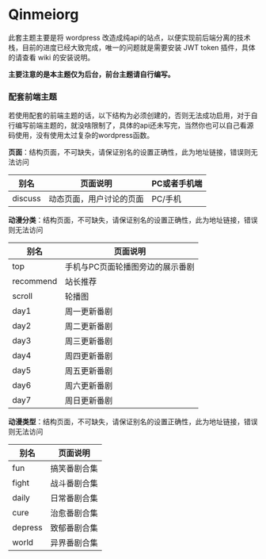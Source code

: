 # Qinmeiorg

此套主题主要是将 wordpress 改造成纯api的站点，以便实现前后端分离的技术栈，目前的进度已经大致完成，唯一的问题就是需要安装 JWT token 插件，具体的请查看 wiki 的安装说明。

**主要注意的是本主题仅为后台，前台主题请自行编写。**


### 配套前端主题

若使用配套的前端主题的话，以下结构为必须创建的，否则无法成功启用，对于自行编写前端主题的，就没啥限制了，具体的api还未写完，当然你也可以自己看源码使用，没有使用太过复杂的wordpress函数。

**页面**：结构页面，不可缺失，请保证别名的设置正确性，此为地址链接，错误则无法访问

|    别名   | 			  	页面说明	        			|  PC或者手机端 |
| --------- | -------------------------------- | ------------ |
| discuss	  | 动态页面，用户讨论的页面	      	 | PC/手机	   |

**动漫分类**：结构页面，不可缺失，请保证别名的设置正确性，此为地址链接，错误则无法访问

|    别名   | 			  	页面说明	        			|
| --------- | -------------------------------- |
| top		    | 手机与PC页面轮播图旁边的展示番剧    |
| recommend	| 站长推荐                          |
| scroll	  | 轮播图                            |
| day1	    | 周一更新番剧                      |
| day2	    | 周二更新番剧                      |
| day3		  | 周三更新番剧                      |
| day4	    | 周四更新番剧                      |
| day5	    | 周五更新番剧                      |
| day6	    | 周六更新番剧                      |
| day7		  | 周日更新番剧                      |

**动漫类型**：结构页面，不可缺失，请保证别名的设置正确性，此为地址链接，错误则无法访问

|    别名   | 			  	页面说明	        			|
| --------- | -------------------------------- |
|fun	      | 搞笑番剧合集                      |
|fight	    | 战斗番剧合集                      |
|daily	    | 日常番剧合集                      |
|cure	      | 治愈番剧合集                      |
|depress  	| 致郁番剧合集                      |
|world	    | 异界番剧合集                      |
